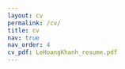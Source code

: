 ```yaml
---
layout: cv
permalink: /cv/
title: cv
nav: true
nav_order: 4
cv_pdf: LeHoangKhanh_resume.pdf
---
```

